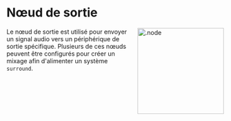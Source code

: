 # Nœud de sortie

<img align="right" style="margin-left: 8px;" src="https://cdn.discordapp.com/attachments/667464431562653706/1052196997697904680/output_node.png" alt=".node" width="200"/>

Le nœud de sortie est utilisé pour envoyer un signal audio vers un périphérique de sortie spécifique. Plusieurs de ces nœuds peuvent être configurés pour créer un mixage afin d'alimenter un système `surround`.
